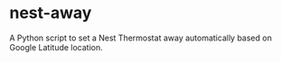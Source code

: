 nest-away
=========

A Python script to set a Nest Thermostat away automatically based on Google Latitude location.